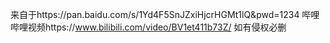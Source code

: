 来自于https://pan.baidu.com/s/1Yd4F5SnJZxiHjcrHGMt1lQ&pwd=1234
哔哩哔哩视频https://www.bilibili.com/video/BV1et411b73Z/
如有侵权必删

